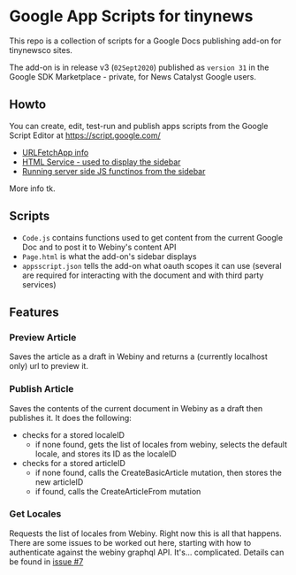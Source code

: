 # Google App Scripts for tinynews

This repo is a collection of scripts for a Google Docs publishing add-on for tinynewsco sites.

The add-on is in release v3 (`02Sept2020`) published as `version 31` in the Google SDK Marketplace - private, for News Catalyst Google users.

## Howto

You can create, edit, test-run and publish apps scripts from the Google Script Editor at https://script.google.com/

* [URLFetchApp info](https://developers.google.com/apps-script/reference/url-fetch/url-fetch-app)
* [HTML Service - used to display the sidebar](https://developers.google.com/apps-script/guides/html)
* [Running server side JS functinos from the sidebar](https://developers.google.com/apps-script/guides/html/communication)

More info tk.

## Scripts

* `Code.js` contains functions used to get content from the current Google Doc and to post it to Webiny's content API
* `Page.html` is what the add-on's sidebar displays
* `appsscript.json` tells the add-on what oauth scopes it can use (several are required for interacting with the document and with third party services)

## Features

### Preview Article

Saves the article as a draft in Webiny and returns a (currently localhost only) url to preview it.

### Publish Article

Saves the contents of the current document in Webiny as a draft then publishes it. It does the following:

* checks for a stored localeID
  * if none found, gets the list of locales from webiny, selects the default locale, and stores its ID as the localeID
* checks for a stored articleID
  * if none found, calls the CreateBasicArticle mutation, then stores the new articleID
  * if found, calls the CreateArticleFrom mutation

### Get Locales

Requests the list of locales from Webiny. Right now this is all that happens. There are some issues to be worked out here, starting with how to authenticate against the webiny graphql API. It's... complicated. Details can be found in [issue #7](https://github.com/news-catalyst/google-app-scripts/issues/7)